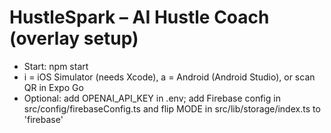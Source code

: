 # HustleSpark – AI Hustle Coach (overlay setup)
- Start: npm start
- i = iOS Simulator (needs Xcode), a = Android (Android Studio), or scan QR in Expo Go
- Optional: add OPENAI_API_KEY in .env; add Firebase config in src/config/firebaseConfig.ts and flip MODE in src/lib/storage/index.ts to 'firebase'
